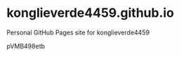 # konglieverde4459.github.io
Personal GitHub Pages site for konglieverde4459

















pVMB498etb
